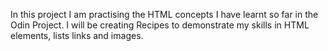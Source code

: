 In this project I am practising the HTML concepts I have learnt so far in the Odin Project. I will be creating Recipes to demonstrate my skills in HTML elements, lists links and images. 